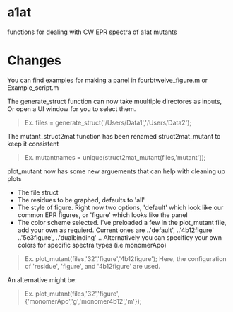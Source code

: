 # a1at
functions for dealing with CW EPR spectra of a1at mutants

Changes
========
You can find examples for making a panel in fourbtwelve_figure.m or Example_script.m

The generate_struct function can now take muultiple directores as inputs,
Or open a UI window for you to select them.

> Ex. files = generate_struct('/Users/Data1','/Users/Data2');


The mutant_struct2mat function has been renamed struct2mat_mutant to keep it consistent

> Ex. mutantnames = unique(struct2mat_mutant(files,'mutant'));


plot_mutant now has some new arguements that can help with cleaning up plots
+ The file struct
+ The residues to be graphed, defaults to 'all'
+ The style of figure. Right now two options, 'default' which look like our common EPR figures, or 'figure' which looks like the panel
+ The color scheme selected. I've preloaded a few in the plot_mutant file, add your own as requierd. Current ones are 
..'default',
..'4b12figure'
..'5e3figure', 
..'dualbinding'
.. Alternatively you can specificy your own colors for specific spectra types (i.e monomerApo)

> Ex. plot_mutant(files,'32','figure','4b12figure');
Here, the configuration of 'residue', 'figure', and '4b12figure' are used.


An alternative might be:
> Ex. plot_mutant(files,'32','figure',{'monomerApo','g','monomer4b12','m'});


